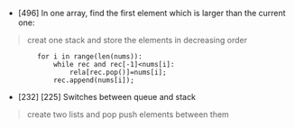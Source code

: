 * [496] In one array, find the first element which is larger than the current one:
>creat one stack and store the elements in decreasing order    

```
        for i in range(len(nums)):
            while rec and rec[-1]<nums[i]:
                rela[rec.pop()]=nums[i];
            rec.append(nums[i]);
```


* [232] [225] Switches between queue and stack
>create two lists and pop push elements between them

